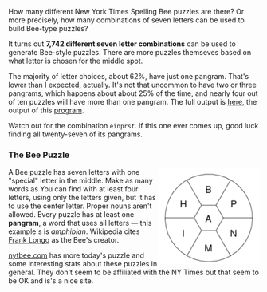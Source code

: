 <!-- 
.. title: The NY Times Bee Puzzle
.. slug: timesbee
.. link: 
.. description: 
.. tags: Family,Puzzling
.. date: 2020/05/23 15:00
-->

How many different New York Times Spelling Bee puzzles are there? Or more
precisely, how many combinations of seven letters can be used to build Bee-type
puzzles?

It turns out **7,742 different seven letter combinations** can be used to
generate Bee-style puzzles. There are more puzzles themseves based on what
letter is chosen for the middle spot.

The majority of letter choices, about 62%, have just one pangram. That's lower
than I expected, actually. It's not that uncommon to have two or three pangrams,
which happens about about 25% of the time, and nearly four out of ten puzzles
will have more than one pangram. The full output is [here][], the output of this
[program][].

Watch out for the combination ```einprst```. If this one ever comes up, good
luck finding all twenty-seven of its pangrams.

[program]: https://github.com/sefk/timesbee
[here]: https://raw.githubusercontent.com/sefk/timesbee/master/timesbee.out

### The Bee Puzzle

<img style="float:right" class="postimage" src="/f/timesbee.png" alt="Example Times Bee Puzzle" width=40%>

A Bee puzzle has seven letters with one "special" letter in the middle. Make as
many words as You can find with at least four letters, using only the letters
given, but it has to use the center letter. Proper nouns aren't allowed. Every
puzzle has at least one **pangram**, a word that uses all letters &mdash; this
example's is *amphibian*. Wikipedia cites [Frank Longo][] as the Bee's creator.

[nytbee.com][] has more today's puzzle and some interesting stats about these
puzzles in general. They don't seem to be affiliated with the NY Times but that
seem to be OK and is's a nice site.

[Frank Longo]: https://en.wikipedia.org/wiki/Frank_Longo
[nytbee.com]: https://nytbee.com/
